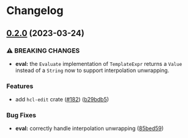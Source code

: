 # Changelog

## [0.2.0](https://github.com/martinohmann/hcl-rs/compare/hcl-edit-v0.1.0...hcl-edit-v0.2.0) (2023-03-24)


### ⚠ BREAKING CHANGES

* **eval:** the `Evaluate` implementation of `TemplateExpr` returns a `Value` instead of a `String` now to support interpolation unwrapping.

### Features

* add `hcl-edit` crate ([#182](https://github.com/martinohmann/hcl-rs/issues/182)) ([b29bdb5](https://github.com/martinohmann/hcl-rs/commit/b29bdb540ad4271a2b6bbc121614b1045a5081f2))


### Bug Fixes

* **eval:** correctly handle interpolation unwrapping ([85bed59](https://github.com/martinohmann/hcl-rs/commit/85bed59d3a5b37542bd0daaa577e1c07cc12ac7a))
